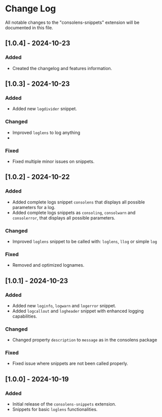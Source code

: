 # Change Log

All notable changes to the "consolens-snippets" extension will be documented in this file.

## [1.0.4] - 2024-10-23
### Added
- Created the changelog and features information.

## [1.0.3] - 2024-10-23
### Added
- Added new `logdivider` snippet.

### Changed
- Improved `loglens` to log anything
- 
### Fixed
- Fixed multiple minor issues on snippets.

## [1.0.2] - 2024-10-22
### Added
- Added complete logs snippet `consolens` that displays all possible parameters for a log.
- Added complete logs snippets as  `consoling`, `consolwarn` and `consolerror`, that displays all possible parameters.

### Changed
- Improved `loglens` snippet to be called with: `loglens`, `llog` or simple `log`
  
### Fixed
- Removed and optimized lognames.

## [1.0.1] - 2024-10-23
### Added
- Added new `loginfo`, `logwarn` and `logerror` snippet.
- Added `logcallout` and `logheader` snippet with enhanced logging capabilities.

### Changed
- Changed property `description` to `message` as in the consolens package

### Fixed
- Fixed issue where snippets are not been called properly.

## [1.0.0] - 2024-10-19
### Added
- Initial release of the `consolens-snippets` extension.
- Snippets for basic `loglens` functionalities.